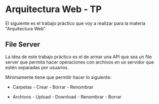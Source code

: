 
# Arquitectura Web - TP

El siguiente es el trabajo práctico que voy a realizar para la materia "Arquitectura Web".

## File Server

La idea de este trabajo práctico es el de armar una API que sea un file server que permita hacer operaciones con archivos en un servidor que estén separadas por usuarios.

Mínimamente tiene que permitir hacer lo siguiente:

- Carpetas
        - Crear
        - Borrar
        - Renombrar

- Archivos
        - Upload
        - Download
        - Renombrar
        - Borrar


